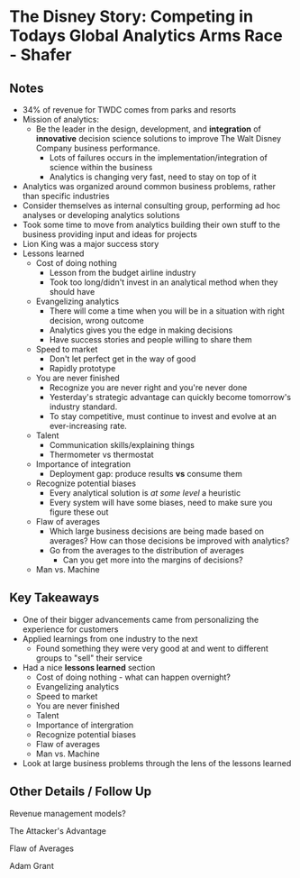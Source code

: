 # The Disney Story: Competing in Todays Global Analytics Arms Race - Shafer
 
## Notes 

- 34% of revenue for TWDC comes from parks and resorts
- Mission of analytics:
    + Be the leader in the design, development, and __integration__ of __innovative__ decision science solutions to improve The Walt Disney Company business performance.
        * Lots of failures occurs in the implementation/integration of science within the business
        * Analytics is changing very fast, need to stay on top of it
- Analytics was organized around common business problems, rather than specific industries
- Consider themselves as internal consulting group, performing ad hoc analyses or developing analytics solutions
- Took some time to move from analytics building their own stuff to the business providing input and ideas for projects
- Lion King was a major success story
- Lessons learned
    + Cost of doing nothing
        * Lesson from the budget airline industry
        * Took too long/didn't invest in an analytical method when they should have
    + Evangelizing analytics
        * There will come a time when you will be in a situation with right decision, wrong outcome
        * Analytics gives you the edge in making decisions
        * Have success stories and people willing to share them
    + Speed to market
        * Don't let perfect get in the way of good
        * Rapidly prototype
    + You are never finished
        * Recognize you are never right and you're never done
        * Yesterday's strategic advantage can quickly become tomorrow's industry standard.
        * To stay competitive, must continue to invest and evolve at an ever-increasing rate.
    + Talent
        * Communication skills/explaining things
        * Thermometer vs thermostat
    + Importance of integration
        * Deployment gap: produce results __vs__ consume them
    + Recognize potential biases
        * Every analytical solution is _at some level_ a heuristic
        * Every system will have some biases, need to make sure you figure these out
    + Flaw of averages
        * Which large business decisions are being made based on averages? How can those decisions be improved with analytics?
        * Go from the averages to the distribution of averages
            - Can you get more into the margins of decisions?
    + Man vs. Machine
 
## Key Takeaways 
 
- One of their bigger advancements came from personalizing the experience for customers
- Applied learnings from one industry to the next
    + Found something they were very good at and went to different groups to "sell" their service
- Had a nice __lessons learned__ section
    + Cost of doing nothing - what can happen overnight?
    + Evangelizing analytics
    + Speed to market
    + You are never finished
    + Talent
    + Importance of intergration
    + Recognize potential biases
    + Flaw of averages
    + Man vs. Machine
- Look at large business problems through the lens of the lessons learned
 
## Other Details / Follow Up 
 
Revenue management models?

The Attacker's Advantage

Flaw of Averages

Adam Grant